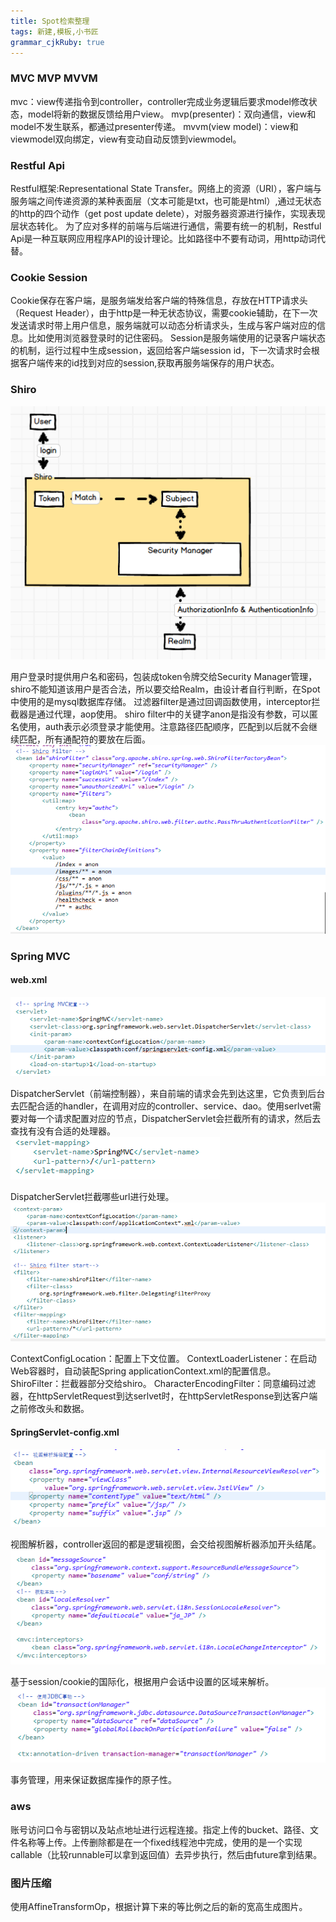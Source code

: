 ```yaml
---
title: Spot检索整理
tags: 新建,模板,小书匠
grammar_cjkRuby: true
---
```


### MVC MVP MVVM
mvc：view传递指令到controller，controller完成业务逻辑后要求model修改状态，model将新的数据反馈给用户view。
mvp(presenter)：双向通信，view和model不发生联系，都通过presenter传递。
mvvm(view model)：view和viewmodel双向绑定，view有变动自动反馈到viewmodel。

### Restful Api
Restful框架:Representational State Transfer。网络上的资源（URI），客户端与服务端之间传递资源的某种表面层（文本可能是txt，也可能是html）,通过无状态的http的四个动作（get post update delete），对服务器资源进行操作，实现表现层状态转化。
为了应对多样的前端与后端进行通信，需要有统一的机制，Restful Api是一种互联网应用程序API的设计理论。比如路径中不要有动词，用http动词代替。

### Cookie Session
Cookie保存在客户端，是服务端发给客户端的特殊信息，存放在HTTP请求头（Request Header），由于http是一种无状态协议，需要cookie辅助，在下一次发送请求时带上用户信息，服务端就可以动态分析请求头，生成与客户端对应的信息。比如使用浏览器登录时的记住密码。
Session是服务端使用的记录客户端状态的机制，运行过程中生成session，返回给客户端session id，下一次请求时会根据客户端传来的id找到对应的session,获取再服务端保存的用户状态。
### Shiro
![enter description here][1]


用户登录时提供用户名和密码，包装成token令牌交给Security Manager管理，shiro不能知道该用户是否合法，所以要交给Realm，由设计者自行判断，在Spot中使用的是mysql数据库存储。
过滤器filter是通过回调函数使用，interceptor拦截器是通过代理，aop使用。
shiro filter中的关键字anon是指没有参数，可以匿名使用，auth表示必须登录才能使用。注意路径匹配顺序，匹配到以后就不会继续匹配，所有通配符的要放在后面。
![enter description here][2]


### Spring MVC
#### web.xml
![enter description here][3]

DispatcherServlet（前端控制器），来自前端的请求会先到达这里，它负责到后台去匹配合适的handler，在调用对应的controller、service、dao。使用serlvet需要对每一个请求配置对应的节点，DispatcherServlet会拦截所有的请求，然后去查找有没有合适的处理器。
![enter description here][4]

DispatcherServlet拦截哪些url进行处理。
![enter description here][5]

ContextConfigLocation：配置上下文位置。
ContextLoaderListener：在启动Web容器时，自动装配Spring applicationContext.xml的配置信息。
ShiroFilter：拦截器部分交给shiro。
CharacterEncodingFilter：同意编码过滤器，在httpServletRequest到达serlvet时，在httpServletResponse到达客户端之前修改头和数据。
#### SpringServlet-config.xml
![enter description here][6]

视图解析器，controller返回的都是逻辑视图，会交给视图解析器添加开头结尾。
![enter description here][7]

基于session/cookie的国际化，根据用户会话中设置的区域来解析。
![enter description here][8]

事务管理，用来保证数据库操作的原子性。
### aws
账号访问口令与密钥以及站点地址进行远程连接。指定上传的bucket、路径、文件名称等上传。上传删除都是在一个fixed线程池中完成，使用的是一个实现callable（比较runnable可以拿到返回值）去异步执行，然后由future拿到结果。
### 图片压缩
使用AffineTransformOp，根据计算下来的等比例之后的新的宽高生成图片。

  [1]: ./images/871676-20160722213407794-1894786938.png "871676-20160722213407794-1894786938"
  [2]: ./images/QQ%E6%88%AA%E5%9B%BE20180331201954.png "QQ截图20180331201954"
  [3]: ./images/QQ%E6%88%AA%E5%9B%BE20180331204602.png "QQ截图20180331204602"
  [4]: ./images/QQ%E6%88%AA%E5%9B%BE20180331205801.png "QQ截图20180331205801"
  [5]: ./images/QQ%E6%88%AA%E5%9B%BE20180331210130.png "QQ截图20180331210130"
  [6]: ./images/QQ%E6%88%AA%E5%9B%BE20180331211517.png "QQ截图20180331211517"
  [7]: ./images/QQ%E6%88%AA%E5%9B%BE20180331212640.png "QQ截图20180331212640"
  [8]: ./images/QQ%E6%88%AA%E5%9B%BE20180331213548.png "QQ截图20180331213548"